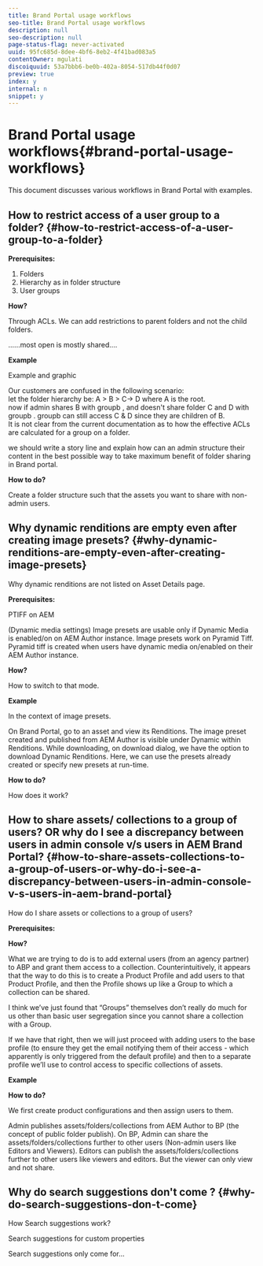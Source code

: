 ```yaml
---
title: Brand Portal usage workflows
seo-title: Brand Portal usage workflows
description: null
seo-description: null
page-status-flag: never-activated
uuid: 95fc685d-8dee-4bf6-8eb2-4f41bad083a5
contentOwner: mgulati
discoiquuid: 53a7bbb6-be0b-402a-8054-517db44f0d07
preview: true
index: y
internal: n
snippet: y
---
```


# Brand Portal usage workflows{#brand-portal-usage-workflows}

This document discusses various workflows in Brand Portal with examples.

## How to restrict access of a user group to a folder? {#how-to-restrict-access-of-a-user-group-to-a-folder}

**Prerequisites:**

1. Folders
1. Hierarchy as in folder structure
1. User groups

**How?**

Through ACLs. We can add restrictions to parent folders and not the child folders.

......most open is mostly shared....

**Example**

Example and graphic

Our customers are confused in the following scenario:  
let the folder hierarchy be: A &gt; B &gt; C-&gt; D where A is the root.  
now if admin shares B with  groupb , and doesn't share folder C and D with  groupb .  groupb  can still access C & D since they are children of B.  
It is not clear from the current documentation as to how the effective ACLs are calculated for a group on a folder.

we should write a  story line  and explain how can an admin structure their content in the best possible way to take maximum benefit of folder sharing in  Brand  portal.

**How to do?**

Create a folder structure such that the assets you want to share with non-admin users.

## Why dynamic renditions are empty even after creating image presets? {#why-dynamic-renditions-are-empty-even-after-creating-image-presets}

Why dynamic renditions are not listed on  Asset  Details page.

**Prerequisites:**

PTIFF on AEM

(Dynamic media settings) Image presets are usable only if Dynamic Media is enabled/on on AEM Author instance. Image presets work on Pyramid Tiff. Pyramid tiff is created when users have dynamic media on/enabled on their AEM Author instance.

**How?**

How to switch to that mode.

**Example**

In the context of image presets.

On Brand Portal, go to an asset and view its Renditions. The image preset created and published from AEM Author is visible under Dynamic within Renditions. While downloading, on download dialog, we have the option to download Dynamic Renditions. Here, we can use the presets already created or specify new presets at run-time.

**How to do?**

How does it work?

## How to share assets/ collections to a group of users? OR why do I see a discrepancy between users in admin console v/s users in AEM Brand Portal? {#how-to-share-assets-collections-to-a-group-of-users-or-why-do-i-see-a-discrepancy-between-users-in-admin-console-v-s-users-in-aem-brand-portal}

How do I share assets or collections to a group of users?

**Prerequisites:**

**How?**

What we are trying to do is to add external users (from an agency partner) to ABP and grant them access to a collection. Counterintuitively, it appears that the way to do this is to create a Product Profile and add users to that Product Profile, and then the Profile shows up like a Group to which a collection can be shared.

I think we’ve just found that “Groups” themselves don’t really do much for us other than basic user segregation since you cannot share a collection with a Group.

If we have that right, then we will just proceed with adding users to the base profile (to ensure they get the email notifying them of their access - which apparently is only triggered from the default profile) and then to a separate  profile  we’ll use to control access to specific collections of assets.

**Example**

**How to do?**

We first create product configurations and then assign users to them.

Admin publishes assets/folders/collections from AEM Author to BP (the concept of public folder publish). On BP, Admin can share the assets/folders/collections further to other users (Non-admin users like Editors and Viewers). Editors can publish the assets/folders/collections further to other users like viewers and editors. But the viewer can only view and not share.

## Why do search suggestions don't come ? {#why-do-search-suggestions-don-t-come}

How Search suggestions work?

Search suggestions for custom properties

Search suggestions only come for...
